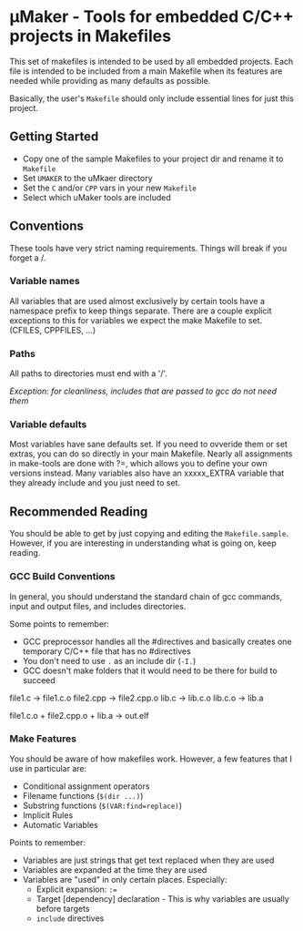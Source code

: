 # µMaker  - Tools for embedded C/C++ projects in Makefiles

This set of makefiles is intended to be used by all embedded projects. Each file is intended to be included from a main Makefile when its features are needed while providing as many defaults as possible.

Basically, the user's `Makefile` should only include essential lines for just this project.

## Getting Started

 - Copy one of the sample Makefiles to your project dir and rename it to `Makefile`
 - Set `UMAKER` to the uMkaer directory
 - Set the `C` and/or `CPP` vars in your new `Makefile`
 - Select which uMaker tools are included

## Conventions

These tools have very strict naming requirements. Things will break if you forget a /.

### Variable names

All variables that are used almost exclusively by certain tools have a namespace prefix to keep things separate. There are a couple explicit exceptions to this for variables we expect the make Makefile to set. (CFILES, CPPFILES, ...)

### Paths

All paths to directories must end with a '/'.

*Exception: for cleanliness, includes that are passed to gcc do not need them*

### Variable defaults

Most variables have sane defaults set. If you need to ovveride them or set extras, you can do so directly in your main Makefile. Nearly all assignments in make-tools are done with ?=, which allows you to define your own versions instead. Many variables also have an xxxxx\_EXTRA variable that they already include and you just need to set.

## Recommended Reading

You should be able to get by just copying and editing the `Makefile.sample`. However, if you are interesting in understanding what is going on, keep reading.

### GCC Build Conventions

In general, you should understand the standard chain of gcc commands, input and output files, and includes directories.

Some points to remember:

 - GCC preprocessor handles all the #directives and basically creates one temporary C/C++ file that has no #directives
 - You don't need to use `.` as an include dir (`-I.`)
 - GCC doesn't make folders that it would need to be there for build to succeed

file1.c		-> file1.c.o
file2.cpp	-> file2.cpp.o
lib.c		-> lib.c.o
lib.c.o		-> lib.a

file1.c.o + file2.cpp.o + lib.a -> out.elf

### Make Features

You should be aware of how makefiles work. However, a few features that I use in particular are:

 - Conditional assignment operators
 - Filename functions (`$(dir ...)`)
 - Substring functions (`$(VAR:find=replace)`)
 - Implicit Rules
 - Automatic Variables

Points to remember:

 - Variables are just strings that get text replaced when they are used
 - Variables are expanded at the time they are used
 - Variables are "used" in only certain places. Especially:
     - Explicit expansion: `:=`
     - Target [dependency] declaration - This is why variables are usually before targets
     - `include` directives
